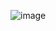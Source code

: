 ![image](https://github.com/yl-me/Notes-of-computer-graphics/blob/master/NeHe/Lesson45.Vertex%20Buffer%20Objects/Screenshot.png)
